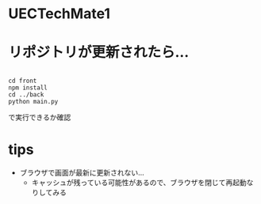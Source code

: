 # UECTechMate1

# リポジトリが更新されたら...
```

cd front
npm install
cd ../back
python main.py

```

で実行できるか確認

# tips

- ブラウザで画面が最新に更新されない...
  - キャッシュが残っている可能性があるので、ブラウザを閉じて再起動なりしてみる
